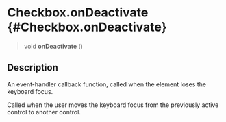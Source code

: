 Checkbox.onDeactivate {#Checkbox.onDeactivate}
=====================

> void **onDeactivate** ()

Description
-----------

An event-handler callback function, called when the element loses the
keyboard focus.

Called when the user moves the keyboard focus from the previously active
control to another control.
